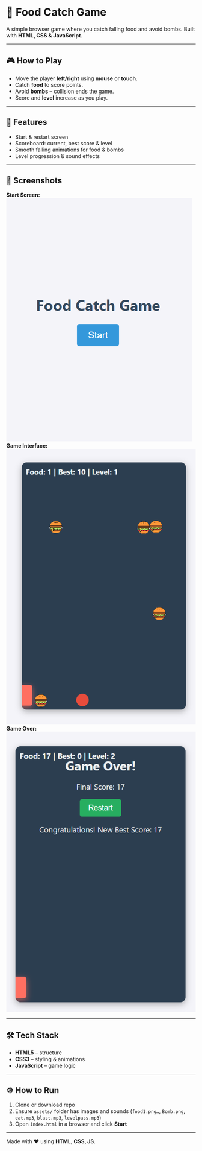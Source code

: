 # 🍎 Food Catch Game

A simple browser game where you catch falling food and avoid bombs. Built with **HTML, CSS & JavaScript**.

---

## 🎮 How to Play
- Move the player **left/right** using **mouse** or **touch**.  
- Catch **food** to score points.  
- Avoid **bombs** – collision ends the game.  
- Score and **level** increase as you play.

---

## 🚀 Features
- Start & restart screen  
- Scoreboard: current, best score & level  
- Smooth falling animations for food & bombs  
- Level progression & sound effects  

---

## 📸 Screenshots
**Start Screen:**  
![Start](assets/1.png)  
**Game Interface:**  
![Game](assets/2.png)  
**Game Over:**  
![Game Over](assets/3.png)  

---

## 🛠️ Tech Stack
- **HTML5** – structure  
- **CSS3** – styling & animations  
- **JavaScript** – game logic  

---

## ⚙️ How to Run
1. Clone or download repo  
2. Ensure `assets/` folder has images and sounds (`food1.png…`, `Bomb.png`, `eat.mp3`, `blast.mp3`, `levelpass.mp3`)  
3. Open `index.html` in a browser and click **Start**

---

Made with ❤️ using **HTML, CSS, JS**.
